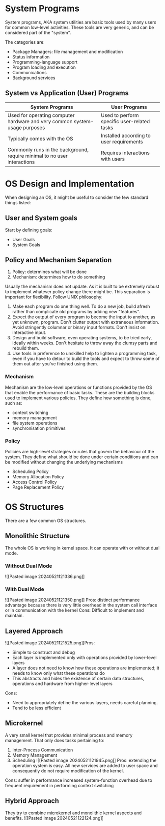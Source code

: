 # System Programs

System programs, AKA system utilities are basic tools used by many users for common low-level activities. These tools are very generic, and can be considered part of the "system". 

The categories are:
- Package Managers: file management and modification
- Status information
- Programming-language support
- Program loading and execution
- Communications
- Background services

## System vs Application (User) Programs

| System Programs                                                            | User Programs                               |
| -------------------------------------------------------------------------- | ------------------------------------------- |
| Used for operating computer hardware and very common system-usage purposes | Used to perform specific user-related tasks |
| Typically comes with the OS                                                | Installed according to user requirements    |
| Commonly runs in the background, require minimal to no user interactions   | Requires interactions with users            |

# OS Design and Implementation

When designing an OS, it might be useful to consider the few standard things listed:

## User and System goals
Start by defining goals:
- User Goals
- System Goals

## Policy and Mechanism Separation

1. Policy: determines what will be done
2. Mechanism: determines how to do something

Usually the mechanism does not update. As it is built to be extremely robust to implement whatever policy change there might be. This separation is important for flexibility. Follow UNIX philosophy:

1. Make each program do one thing well. To do a new job, build afresh rather than complicate old programs by adding new "features".
2. Expect the output of every program to become the input to another, as yet unknown, program. Don't clutter output with extraneous information. Avoid stringently columnar or binary input formats. Don't insist on interactive input.
3. Design and build software, even operating systems, to be tried early, ideally within weeks. Don't hesitate to throw away the clumsy parts and rebuild them.
4. Use tools in preference to unskilled help to lighten a programming task, even if you have to detour to build the tools and expect to throw some of them out after you've finished using them.

### Mechanism
Mechanism are the low-level operations or functions provided by the OS that enable the performance of basic tasks. These are the building blocks used to implement various policies. They define how something is done, such as:

- context switching
- memory management
- file system operations
- synchronisation primitives

### Policy
Policies are high-level strategies or rules that govern the behaviour of the system. They define what should be done under certain conditions and can be modified without changing the underlying mechanisms

- Scheduling Policy
- Memory Allocation Policy
- Access Control Policy
- Page Replacement Policy

# OS Structures

There are a few common OS structures.

## Monolithic Structure

The whole OS is working in kernel space. It can operate with or without dual mode.

### Without Dual Mode
![[Pasted image 20240521121336.png]]
### With Dual Mode
![[Pasted image 20240521121350.png]]
Pros: distinct performance advantage because there is very little overhead in the system call interface or in communication with the kernel
Cons: Difficult to implement and maintain.

## Layered Approach
![[Pasted image 20240521121525.png]]Pros:
- Simple to construct and debug
- Each layer is implemented only with operations provided by lower-level layers
- A layer does not need to know how these operations are implemented; it needs to know only what these operations do
- This abstracts and hides the existence of certain data structures, operations and hardware from higher-level layers

Cons:
- Need to appropriately define the various layers, needs careful planning.
- Tend to be less efficient

## Microkernel

A very small kernel that provides minimal process and memory management. That only does tasks pertaining to:
1. Inter-Process Communication
2. Memory Management
3. Scheduling
![[Pasted image 20240521121945.png]]
Pros: extending the operation system is easy. All new services are added to user space and consequently do not require modification of the kernel.

Cons: suffer in performance increased system-function overhead due to frequent requirement in performing context switching

## Hybrid Approach

They try to combine microkernel and monolithic kernel aspects and benefits.
![[Pasted image 20240521122124.png]]
